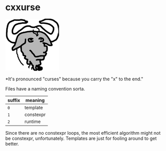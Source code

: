 # cxxurse

<img src="misc/icon.png" width="168px"/>

*It's pronounced "curses" because you carry the "x" to the end."

Files have a naming convention sorta.

suffix|meaning
------|-------
`0`   |template
`1`   |constexpr
`2`   |runtime

Since there are no constexpr loops, the most efficient algorithm might not be
constexpr, unfortunately. Templates are just for fooling around to get better.

